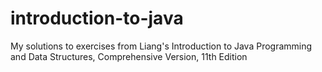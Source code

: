 # introduction-to-java
My solutions to exercises from Liang's Introduction to Java Programming and Data Structures, Comprehensive Version, 11th Edition

